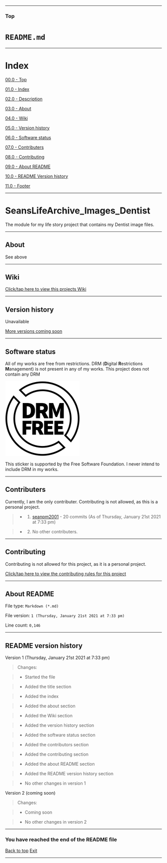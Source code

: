 
***

### Top

# `README.md`

***

# Index

[00.0 - Top](#Top)

[01.0 - Index](#Index)

[02.0 - Description](#SeansLifeArchive_Images_Definitions)

[03.0 - About](#About)

[04.0 - Wiki](#Wiki)

[05.0 - Version history](#Version-history)

[06.0 - Software status](#Software-status)

[07.0 - Contributers](#Contributers)

[08.0 - Contributing](#Contributing)

[09.0 - About README](#About-README)

[10.0 - README Version history](#README-version-history)

[11.0 - Footer](#You-have-reached-the-end-of-the-README-file)

***

# SeansLifeArchive_Images_Dentist
The module for my life story project that contains my Dentist image files. 

***

## About

See above

***

## Wiki

[Click/tap here to view this projects Wiki](https://github.com/seanpm2001/SeansLifeArchive_Images_Dentist/wiki)

***

## Version history

Unavailable

[More versions coming soon](https://www.example.com)

***

## Software status

All of my works are free from restrictions. DRM (**D**igital **R**estrictions **M**anagement) is not present in any of my works. This project does not contain any DRM

![DRM-free_label.en.svg](DRM-free_label.en.svg)

This sticker is supported by the Free Software Foundation. I never intend to include DRM in my works.

***

## Contributers

Currently, I am the only contributer. Contributing is not allowed, as this is a personal project.

> * 1. [seanpm2001](https://github.com/seanpm2001/) - 20 commits (As of Thursday, January 21st 2021 at 7:33 pm)

> * 2. No other contributers.

***

## Contributing

Contributing is not allowed for this project, as it is a personal project.

[Click/tap here to view the contributing rules for this project](CONTRIBUTING.md)

***

## About README

File type: `Markdown (*.md)`

File version: `1 (Thursday, January 21st 2021 at 7:33 pm)`

Line count: `0,146`

***

## README version history

Version 1 (Thursday, January 21st 2021 at 7:33 pm)

> Changes:

> * Started the file

> * Added the title section

> * Added the index

> * Added the about section

> * Added the Wiki section

> * Added the version history section

> * Added the software status section

> * Added the contributors section

> * Added the contributing section

> * Added the about README section

> * Added the README version history section

> * No other changes in version 1

Version 2 (coming soon)

> Changes:

> * Coming soon

> * No other changes in version 2

***

### You have reached the end of the README file

[Back to top](#Top) [Exit](https://github.com)

***
